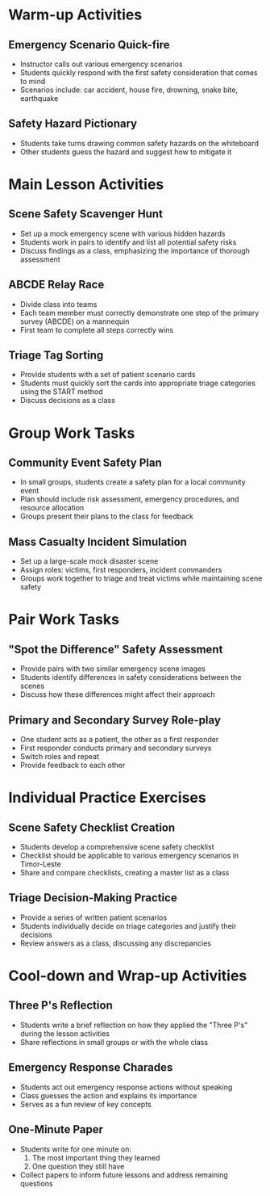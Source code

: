 # Warm-up Activities

## Emergency Scenario Quick-fire
- Instructor calls out various emergency scenarios
- Students quickly respond with the first safety consideration that comes to mind
- Scenarios include: car accident, house fire, drowning, snake bite, earthquake

## Safety Hazard Pictionary
- Students take turns drawing common safety hazards on the whiteboard
- Other students guess the hazard and suggest how to mitigate it

# Main Lesson Activities

## Scene Safety Scavenger Hunt
- Set up a mock emergency scene with various hidden hazards
- Students work in pairs to identify and list all potential safety risks
- Discuss findings as a class, emphasizing the importance of thorough assessment

## ABCDE Relay Race
- Divide class into teams
- Each team member must correctly demonstrate one step of the primary survey (ABCDE) on a mannequin
- First team to complete all steps correctly wins

## Triage Tag Sorting
- Provide students with a set of patient scenario cards
- Students must quickly sort the cards into appropriate triage categories using the START method
- Discuss decisions as a class

# Group Work Tasks

## Community Event Safety Plan
- In small groups, students create a safety plan for a local community event
- Plan should include risk assessment, emergency procedures, and resource allocation
- Groups present their plans to the class for feedback

## Mass Casualty Incident Simulation
- Set up a large-scale mock disaster scene
- Assign roles: victims, first responders, incident commanders
- Groups work together to triage and treat victims while maintaining scene safety

# Pair Work Tasks

## "Spot the Difference" Safety Assessment
- Provide pairs with two similar emergency scene images
- Students identify differences in safety considerations between the scenes
- Discuss how these differences might affect their approach

## Primary and Secondary Survey Role-play
- One student acts as a patient, the other as a first responder
- First responder conducts primary and secondary surveys
- Switch roles and repeat
- Provide feedback to each other

# Individual Practice Exercises

## Scene Safety Checklist Creation
- Students develop a comprehensive scene safety checklist
- Checklist should be applicable to various emergency scenarios in Timor-Leste
- Share and compare checklists, creating a master list as a class

## Triage Decision-Making Practice
- Provide a series of written patient scenarios
- Students individually decide on triage categories and justify their decisions
- Review answers as a class, discussing any discrepancies

# Cool-down and Wrap-up Activities

## Three P's Reflection
- Students write a brief reflection on how they applied the "Three P's" during the lesson activities
- Share reflections in small groups or with the whole class

## Emergency Response Charades
- Students act out emergency response actions without speaking
- Class guesses the action and explains its importance
- Serves as a fun review of key concepts

## One-Minute Paper
- Students write for one minute on:
  1. The most important thing they learned
  2. One question they still have
- Collect papers to inform future lessons and address remaining questions